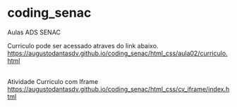 # coding_senac
 Aulas ADS SENAC

Curriculo pode ser acessado atraves do link abaixo. 
</br>
<a href="https://augustodantasdv.github.io/coding_senac/html_css/aula02/curriculo.html">https://augustodantasdv.github.io/coding_senac/html_css/aula02/curriculo.html</a>
</br></br>

Atividade Curriculo com Iframe
</br>
<a href="https://augustodantasdv.github.io/coding_senac/html_css/cv_iframe/index.html">https://augustodantasdv.github.io/coding_senac/html_css/cv_iframe/index.html</a>
</br></br>



